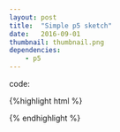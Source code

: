 ```yaml
---
layout: post
title:  "Simple p5 sketch"
date:   2016-09-01
thumbnail: thumbnail.png
dependencies:
    - p5
---
```



<div id="simple-sketch-holder">
    <script type="text/javascript" src="./simple_sketch.js"></script>
</div>

code:

{%highlight html %}
<div id="simple-sketch-holder">
    <script type="text/javascript" src="simple_sketch.js"></script>
</div>
{% endhighlight %}